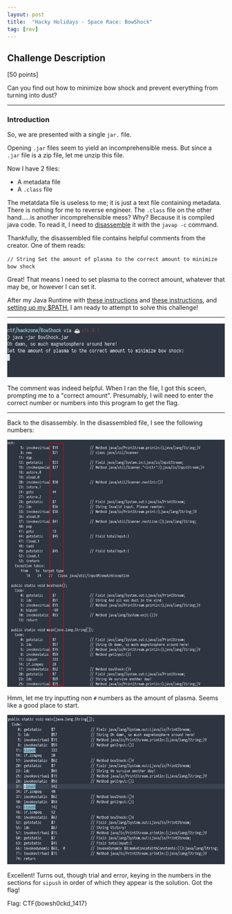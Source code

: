 ```yaml
---
layout: post
title:  "Hacky Holidays - Space Race: BowShock"
tag: [rev]
---
```


## Challenge Description

[50 points]

Can you find out how to minimize bow shock and prevent everything from turning into dust?

---

### Introduction

So, we are presented with a single `jar.` file.

Opening `.jar` files seem to yield an incomprehensible mess. But since a `.jar` file is a zip file, let me unzip this file.

Now I have 2 files:

- A metadata file
- A `.class` file

The metatdata file is useless to me; it is just a text file containing metadata. There is nothing for me to reverse engineer. The `.class` file on the other hand.....is another incomprehensible mess? Why? Because it is compiled java code. To read it, I need to [disassemble](https://stackoverflow.com/questions/14146782/how-do-i-read-a-java-class-file-java-bytecode) it with the `javap -c` command.

Thankfully, the disassembled file contains helpful comments from the creator. One of them reads:

`// String Set the amount of plasma to the correct amount to minimize bow shock`

Great! That means I need to set plasma to the correct amount, whatever that may be, or however I can set it.

After my Java Runtime with [these instructions](https://phoenixnap.com/kb/how-to-install-java-ubuntu) and [these instructions](https://docs.oracle.com/en/java/javase/16/install/installation-jdk-linux-platforms.html#GUID-ADC9C14A-5F51-4C32-802C-9639A947317F), and [setting up my $PATH](https://docs.oracle.com/cd/E19062-01/sun.mgmt.ctr36/819-5418/gaznb/index.html), I am ready to attempt to solve this challenge!

---

![BowShock%2091f32cd309714fc8960fc3bb1b1a32d1/Untitled.png](/images/Bowshock-images/comment.png)

The comment was indeed helpful. When I ran the file, I got this sceen, prompting me to a "correct amount". Presumably, I will need to enter the correct number or numbers into this program to get the flag.

---

Back to the disassembly. In the disassembled file, I see the following numbers:

![BowShock%2091f32cd309714fc8960fc3bb1b1a32d1/Untitled%201.png](/images/Bowshock-images/redbox.png)

Hmm, let me try inputting non `#` numbers as the amount of plasma. Seems like a good place to start.

![BowShock%2091f32cd309714fc8960fc3bb1b1a32d1/Untitled%202.png](/images/Bowshock-images/solution.png)

Excellent! Turns out, though trial and error, keying in the numbers in the sections for `sipush` in order of which they appear is the solution. Got the flag!

Flag: CTF{bowsh0ckd_1417}
